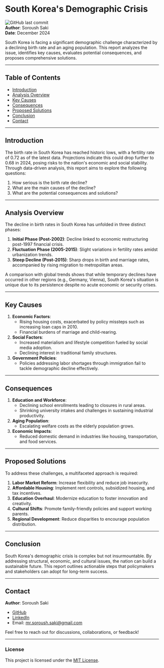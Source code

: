 
# South Korea's Demographic Crisis

![GitHub last commit](https://img.shields.io/github/last-commit/soroush-saki/south-korea-demographic-crisis)  
**Author**: Soroush Saki  
**Date**: December 2024  

South Korea is facing a significant demographic challenge characterized by a declining birth rate and an aging population. This report analyzes the issue, identifies key causes, evaluates potential consequences, and proposes comprehensive solutions.

---

## Table of Contents
- [Introduction](#introduction)
- [Analysis Overview](#analysis-overview)
- [Key Causes](#key-causes)
- [Consequences](#consequences)
- [Proposed Solutions](#proposed-solutions)
- [Conclusion](#conclusion)
- [Contact](#contact)

---

## Introduction
The birth rate in South Korea has reached historic lows, with a fertility rate of 0.72 as of the latest data. Projections indicate this could drop further to 0.68 in 2024, posing risks to the nation's economic and social stability. Through data-driven analysis, this report aims to explore the following questions:  
1. How serious is the birth rate decline?  
2. What are the main causes of the decline?  
3. What are the potential consequences and solutions?

---

## Analysis Overview
The decline in birth rates in South Korea has unfolded in three distinct phases:  
1. **Initial Phase (Post-2002)**: Decline linked to economic restructuring post-1997 financial crisis.  
2. **Fluctuation Phase (2005-2015)**: Slight variations in fertility rates amidst urbanization trends.  
3. **Steep Decline (Post-2015)**: Sharp drops in birth and marriage rates, accompanied by rising migration to metropolitan areas.

A comparison with global trends shows that while temporary declines have occurred in other regions (e.g., Germany, Vienna), South Korea's situation is unique due to its persistence despite no acute economic or security crises.

---

## Key Causes
1. **Economic Factors**:
   - Rising housing costs, exacerbated by policy missteps such as increasing loan caps in 2010.
   - Financial burdens of marriage and child-rearing.
2. **Social Factors**:
   - Increased materialism and lifestyle competition fueled by social media adoption.
   - Declining interest in traditional family structures.
3. **Government Policies**:
   - Policies addressing labor shortages through immigration fail to tackle demographic decline effectively.

---

## Consequences
1. **Education and Workforce**:
   - Declining school enrollments leading to closures in rural areas.
   - Shrinking university intakes and challenges in sustaining industrial productivity.
2. **Aging Population**:
   - Escalating welfare costs as the elderly population grows.
3. **Economic Impacts**:
   - Reduced domestic demand in industries like housing, transportation, and food services.

---

## Proposed Solutions
To address these challenges, a multifaceted approach is required:  
1. **Labor Market Reform**: Increase flexibility and reduce job insecurity.  
2. **Affordable Housing**: Implement rent controls, subsidized housing, and tax incentives.  
3. **Education Overhaul**: Modernize education to foster innovation and creativity.  
4. **Cultural Shifts**: Promote family-friendly policies and support working parents.  
5. **Regional Development**: Reduce disparities to encourage population distribution.

---

## Conclusion
South Korea's demographic crisis is complex but not insurmountable. By addressing structural, economic, and cultural issues, the nation can build a sustainable future. This report outlines actionable steps that policymakers and stakeholders can adopt for long-term success.

---

## Contact
**Author**: Soroush Saki  
- [GitHub](https://github.com/soroush-saki)  
- [LinkedIn](https://www.linkedin.com/in/soroush-saki)  
- Email: [mr.soroush.saki@gmail.com](mailto:mr.soroush.saki@gmail.com)  

Feel free to reach out for discussions, collaborations, or feedback!

---

### License
This project is licensed under the [MIT License](LICENSE).


